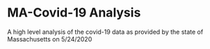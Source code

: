 # MA-Covid-19 Analysis
A high level analysis of the covid-19 data as provided by the state of Massachusetts on 5/24/2020
